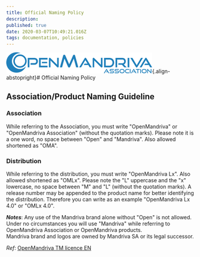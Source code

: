 ```yaml
---
title: Official Naming Policy
description: 
published: true
date: 2020-03-07T10:49:21.016Z
tags: documentation, policies
---
```


![header-tr-asso.png](/assets/header-tr-asso.png){.align-abstopright}# Official Naming Policy


## Association/Product Naming Guideline
### Association

While referring to the Association, you must write "OpenMandriva" or "OpenMandriva Association" (without the quotation marks).
Please note it is a one word, no space between "Open" and "Mandriva".
Also allowed shortened as "OMA".

### Distribution
While referring to the distribution, you must write "OpenMandriva Lx".
Also allowed shortened as "OMLx". Please note the "L" uppercase and the "x" lowercase, no space between "M" and "L" (without the quotation marks).
A release number may be appended to the product name for better identifying the distribution. Therefore you can write as an example "OpenMandriva Lx 4.0" or "OMLx 4.0".


***Notes***:
Any use of the Mandriva brand alone without "Open" is not allowed.
Under no circumstances you will use "Mandriva" while referring to OpenMandriva Association or OpenMandriva products.<br>
Mandriva brand and logos are owned by Mandriva SA or its legal successor.

*Ref*: [OpenMandriva TM licence EN](/doc/OpenMandriva_TM_licence_EN)
